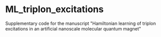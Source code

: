 # ML_triplon_excitations
Supplementary code for the manuscript "Hamiltonian learning of triplon excitations in an artificial nanoscale molecular quantum magnet"
